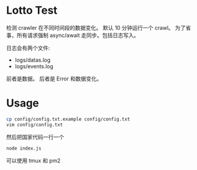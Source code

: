 <!--
 * @Author: maple
 * @Date: 2020-08-17 22:11:21
 * @LastEditors: maple
 * @LastEditTime: 2020-09-04 11:07:53
-->
# Lotto Test

检测 crawler 在不同时间段的数据变化。
默认 10 分钟运行一个 crawl。
为了省事，所有请求强制 async/await 走同步。包括日志写入。

日志会有两个文件:
- logs/datas.log
- logs/events.log

前者是数据。
后者是 Error 和数据变化。

# Usage

```sh
cp config/config.txt.example config/config.txt
vim config/config.txt
```
然后把国家代码一行一个

```sh
node index.js
```

可以使用 tmux 和 pm2

